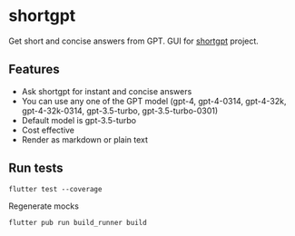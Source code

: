 # shortgpt

Get short and concise answers from GPT.
GUI for [shortgpt](https://github.com/rupeshs/shortgpt) project.

## Features 
 - Ask shortgpt for instant and concise answers
 - You can use any one of the GPT model (gpt-4, gpt-4-0314, gpt-4-32k, gpt-4-32k-0314, gpt-3.5-turbo, gpt-3.5-turbo-0301)
 - Default model is gpt-3.5-turbo
 - Cost effective
 - Render as markdown or plain text

## Run tests

`flutter test --coverage`

Regenerate mocks

`flutter pub run build_runner build`